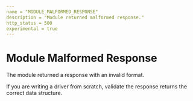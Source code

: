 ```yaml
---
name = "MODULE_MALFORMED_RESPONSE"
description = "Module returned malformed response."
http_status = 500
experimental = true
---
```


# Module Malformed Response

The module returned a response with an invalid format.

If you are writing a driver from scratch, validate the response returns the correct data structure.
